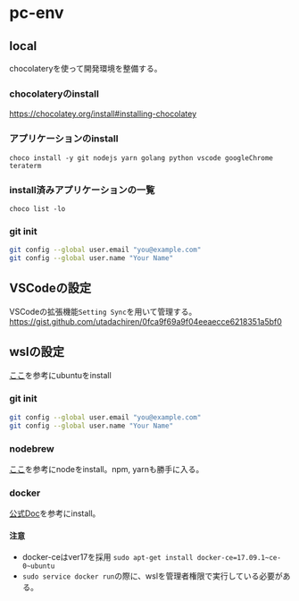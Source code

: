 # pc-env

## local

chocolateryを使って開発環境を整備する。

### chocolateryのinstall

https://chocolatey.org/install#installing-chocolatey

### アプリケーションのinstall

`choco install -y git nodejs yarn golang python vscode googleChrome teraterm`

### install済みアプリケーションの一覧

`choco list -lo`

### git init

```bash
git config --global user.email "you@example.com"
git config --global user.name "Your Name"
```

## VSCodeの設定

VSCodeの拡張機能`Setting Sync`を用いて管理する。
https://gist.github.com/utadachiren/0fca9f69a9f04eeaecce6218351a5bf0

## wslの設定

[ここ](https://simplestar-tech.hatenablog.com/entry/2019/10/14/101551)を参考にubuntuをinstall

### git init

```bash
git config --global user.email "you@example.com"
git config --global user.name "Your Name"
```

### nodebrew

[ここ](https://www.kimoton.com/entry/20190215/1550166179)を参考にnodeをinstall。npm, yarnも勝手に入る。

### docker

[公式Doc](https://docs.docker.com/v17.06/engine/installation/linux/docker-ce/ubuntu/#install-using-the-convenience-script)を参考にinstall。

#### 注意

* docker-ceはver17を採用 `sudo apt-get install docker-ce=17.09.1~ce-0~ubuntu`
* `sudo service docker run`の際に、wslを管理者権限で実行している必要がある。
